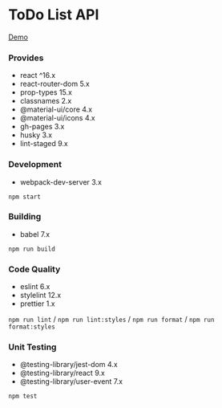 # ToDo List API

[Demo](https://arturw1998.github.io/ToDoListAPI/)

### Provides

- react ^16.x
- react-router-dom 5.x
- prop-types 15.x
- classnames 2.x
- @material-ui/core 4.x
- @material-ui/icons 4.x
- gh-pages 3.x
- husky 3.x
- lint-staged 9.x

### Development

- webpack-dev-server 3.x

`npm start`

### Building

- babel 7.x

`npm run build`

### Code Quality

- eslint 6.x
- stylelint 12.x
- prettier 1.x

`npm run lint` / `npm run lint:styles` / `npm run format` / `npm run format:styles`

### Unit Testing

- @testing-library/jest-dom 4.x
- @testing-library/react 9.x
- @testing-library/user-event 7.x

`npm test`
